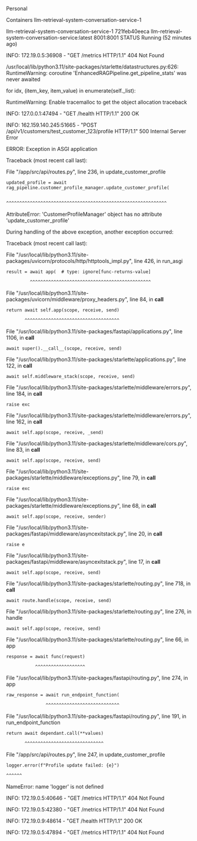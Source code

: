 
Personal

Containers
llm-retrieval-system-conversation-service-1

llm-retrieval-system-conversation-service-1
721feb40eeca
llm-retrieval-system-conversation-service:latest
8001:8001⁠
STATUS
Running (52 minutes ago)


INFO:     172.19.0.5:36908 - "GET /metrics HTTP/1.1" 404 Not Found

/usr/local/lib/python3.11/site-packages/starlette/datastructures.py:626: RuntimeWarning: coroutine 'EnhancedRAGPipeline.get_pipeline_stats' was never awaited

  for idx, (item_key, item_value) in enumerate(self._list):

RuntimeWarning: Enable tracemalloc to get the object allocation traceback

INFO:     127.0.0.1:47494 - "GET /health HTTP/1.1" 200 OK

INFO:     162.159.140.245:51665 - "POST /api/v1/customers/test_customer_123/profile HTTP/1.1" 500 Internal Server Error

ERROR:    Exception in ASGI application

Traceback (most recent call last):

  File "/app/src/api/routes.py", line 236, in update_customer_profile

    updated_profile = await rag_pipeline.customer_profile_manager.update_customer_profile(

                            ^^^^^^^^^^^^^^^^^^^^^^^^^^^^^^^^^^^^^^^^^^^^^^^^^^^^^^^^^^^^^

AttributeError: 'CustomerProfileManager' object has no attribute 'update_customer_profile'


During handling of the above exception, another exception occurred:


Traceback (most recent call last):

  File "/usr/local/lib/python3.11/site-packages/uvicorn/protocols/http/httptools_impl.py", line 426, in run_asgi

    result = await app(  # type: ignore[func-returns-value]

             ^^^^^^^^^^^^^^^^^^^^^^^^^^^^^^^^^^^^^^^^^^^^^^

  File "/usr/local/lib/python3.11/site-packages/uvicorn/middleware/proxy_headers.py", line 84, in __call__

    return await self.app(scope, receive, send)

           ^^^^^^^^^^^^^^^^^^^^^^^^^^^^^^^^^^^^

  File "/usr/local/lib/python3.11/site-packages/fastapi/applications.py", line 1106, in __call__

    await super().__call__(scope, receive, send)

  File "/usr/local/lib/python3.11/site-packages/starlette/applications.py", line 122, in __call__

    await self.middleware_stack(scope, receive, send)

  File "/usr/local/lib/python3.11/site-packages/starlette/middleware/errors.py", line 184, in __call__

    raise exc

  File "/usr/local/lib/python3.11/site-packages/starlette/middleware/errors.py", line 162, in __call__

    await self.app(scope, receive, _send)

  File "/usr/local/lib/python3.11/site-packages/starlette/middleware/cors.py", line 83, in __call__

    await self.app(scope, receive, send)

  File "/usr/local/lib/python3.11/site-packages/starlette/middleware/exceptions.py", line 79, in __call__

    raise exc

  File "/usr/local/lib/python3.11/site-packages/starlette/middleware/exceptions.py", line 68, in __call__

    await self.app(scope, receive, sender)

  File "/usr/local/lib/python3.11/site-packages/fastapi/middleware/asyncexitstack.py", line 20, in __call__

    raise e

  File "/usr/local/lib/python3.11/site-packages/fastapi/middleware/asyncexitstack.py", line 17, in __call__

    await self.app(scope, receive, send)

  File "/usr/local/lib/python3.11/site-packages/starlette/routing.py", line 718, in __call__

    await route.handle(scope, receive, send)

  File "/usr/local/lib/python3.11/site-packages/starlette/routing.py", line 276, in handle

    await self.app(scope, receive, send)

  File "/usr/local/lib/python3.11/site-packages/starlette/routing.py", line 66, in app

    response = await func(request)

               ^^^^^^^^^^^^^^^^^^^

  File "/usr/local/lib/python3.11/site-packages/fastapi/routing.py", line 274, in app

    raw_response = await run_endpoint_function(

                   ^^^^^^^^^^^^^^^^^^^^^^^^^^^^

  File "/usr/local/lib/python3.11/site-packages/fastapi/routing.py", line 191, in run_endpoint_function

    return await dependant.call(**values)

           ^^^^^^^^^^^^^^^^^^^^^^^^^^^^^^

  File "/app/src/api/routes.py", line 247, in update_customer_profile

    logger.error(f"Profile update failed: {e}")

    ^^^^^^

NameError: name 'logger' is not defined

INFO:     172.19.0.5:40646 - "GET /metrics HTTP/1.1" 404 Not Found

INFO:     172.19.0.5:42380 - "GET /metrics HTTP/1.1" 404 Not Found

INFO:     172.19.0.9:48614 - "GET /health HTTP/1.1" 200 OK

INFO:     172.19.0.5:47894 - "GET /metrics HTTP/1.1" 404 Not Found



